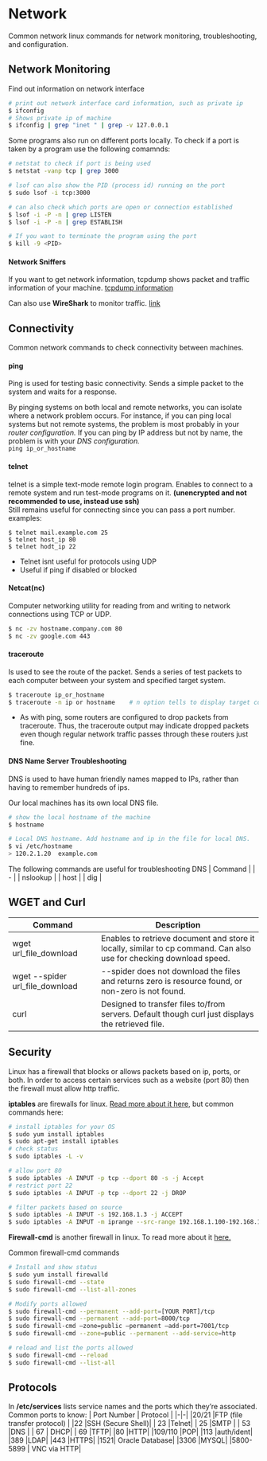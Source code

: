 # Network

Common network linux commands for network monitoring, troubleshooting, and configuration.

## Network Monitoring

Find out information on network interface
```bash
# print out network interface card information, such as private ip
$ ifconfig
# Shows private ip of machine
$ ifconfig | grep "inet " | grep -v 127.0.0.1
```

Some programs also run on different ports locally. To check if a port is taken by a program use the following comamnds: 
```bash
# netstat to check if port is being used
$ netstat -vanp tcp | grep 3000

# lsof can also show the PID (process id) running on the port
$ sudo lsof -i tcp:3000 

# can also check which ports are open or connection established
$ lsof -i -P -n | grep LISTEN
$ lsof -i -P -n | grep ESTABLISH

# If you want to terminate the program using the port
$ kill -9 <PID>
```

#### Network Sniffers
If you want to get network information, tcpdump shows packet and traffic information of your machine. 
[tcpdump information](https://www.tecmint.com/12-tcpdump-commands-a-network-sniffer-tool/)

Can also use __WireShark__ to monitor traffic. [link](https://www.wireshark.org/)

## Connectivity
Common network commands to check connectivity between machines. 

#### ping 
Ping is used for testing basic connectivity. Sends a simple packet to the system and waits for a response.

By pinging systems on both local and remote networks, you can isolate where a network problem occurs. For instance, if you can ping local systems but not remote systems, the problem is most probably in your _router configuration._ If you can ping by IP address but not by name, the problem is with your _DNS configuration._   
`ping ip_or_hostname`

#### telnet
telnet is a simple text-mode remote login program. Enables to connect to a remote system and run test-mode programs on it. **(unencrypted and not recommended to use, instead use ssh)**    
Still remains useful for connecting since you can pass a port number. examples:  
```
$ telnet mail.example.com 25
$ telnet host_ip 80 
$ telnet hodt_ip 22
```
* Telnet isnt useful for protocols using UDP
* Useful if ping if disabled or blocked

#### Netcat(nc) 
Computer networking utility for reading from and writing to network connections using TCP or UDP.
```bash
$ nc -zv hostname.company.com 80
$ nc -zv google.com 443
```

#### traceroute 
Is used to see the route of the packet. Sends a series of test packets to each computer between your system and specified target system.  
```bash
$ traceroute ip_or_hostname
$ traceroute -n ip or hostname    # n option tells to display target computers IP addresses rather than hostnames.
```
* As with ping, some routers are configured to drop packets from traceroute. Thus, the traceroute output may indicate dropped packets even though regular network traffic passes through these routers just fine.

#### DNS Name Server Troubleshooting
DNS is used to have human friendly names mapped to IPs, rather than having to remember hundreds of ips.  

Our local machines has its own local DNS file. 
```bash
# show the local hostname of the machine
$ hostname  

# Local DNS hostname. Add hostname and ip in the file for local DNS.
$ vi /etc/hostname
> 120.2.1.20  example.com
```

The following commands are useful for troubleshooting DNS
| Command |
| - |
| nslookup |
| host |
| dig |

## WGET and Curl 
|Command|Description|
|-|-|
|wget url_file_download | Enables to retrieve document and store it locally, similar to cp command. Can also use for checking download speed.|  
| wget --spider url_file_download | --spider does not download the files and returns zero is resource found, or non-zero is not found. |
| curl | Designed to transfer files to/from servers. Default though curl just displays the retrieved file. |

## Security

Linux has a firewall that blocks or allows packets based on ip, ports, or both. In order to access certain services such as a website (port 80) then the firewall must allow http traffic.  

**iptables** are firewalls for linux. [Read more about it here](https://www.ibm.com/support/knowledgecenter/STXKQY_5.0.4/com.ibm.spectrum.scale.v5r04.doc/bl1adv_firewallportopenexamples.htm), but common commands here: 

```bash
# install iptables for your OS
$ sudo yum install iptables
$ sudo apt-get install iptables
# check status
$ sudo iptables -L -v

# allow port 80
$ sudo iptables -A INPUT -p tcp --dport 80 -s -j Accept
# restrict port 22
$ sudo iptables -A INPUT -p tcp --dport 22 -j DROP

# filter packets based on source 
$ sudo iptables -A INPUT -s 192.168.1.3 -j ACCEPT
$ sudo iptables -A INPUT -m iprange --src-range 192.168.1.100-192.168.1.200 -j DROP
```

**Firewall-cmd** is another firewall in linux. To read more about it [here.](https://www.digitalocean.com/community/tutorials/how-to-set-up-a-firewall-using-firewalld-on-centos-7)

Common firewall-cmd commands
```bash
# Install and show status
$ sudo yum install firewalld
$ sudo firewall-cmd --state
$ sudo firewall-cmd --list-all-zones

# Modify ports allowed 
$ sudo firewall-cmd --permanent --add-port=[YOUR PORT]/tcp
$ sudo firewall-cmd --permanent --add-port=8000/tcp
$ sudo firewall-cmd —zone=public —permanent —add-port=7001/tcp
$ sudo firewall-cmd --zone=public --permanent --add-service=http

# reload and list the ports allowed
$ sudo firewall-cmd --reload
$ sudo firewall-cmd --list-all
```
## Protocols

In __/etc/services__ lists service names and the ports which they’re associated.  
Common ports to know:
| Port Number | Protocol |
|-|-|
|20/21 |FTP (file transfer protocol) |
|22 |SSH (Secure Shell)|
| 23 |Telnet|
| 25 |SMTP |
| 53 |DNS |
| 67 | DHCP| 
| 69 |TFTP|
|80 |HTTP|
|109/110 |POP|
|113 |auth/ident|
|389 |LDAP|
|443 |HTTPS|
|1521| Oracle Database|
|3306 |MYSQL|
|5800-5899 | VNC via HTTP|








 









